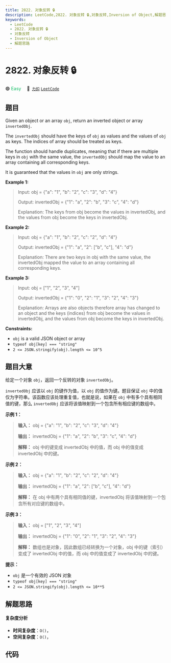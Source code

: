 ```yaml
---
title: 2822. 对象反转 🔒
description: LeetCode,2822. 对象反转 🔒,对象反转,Inversion of Object,解题思路
keywords:
  - LeetCode
  - 2822. 对象反转 🔒
  - 对象反转
  - Inversion of Object
  - 解题思路
---
```


# 2822. 对象反转 🔒

🟢 <font color=#15bd66>Easy</font>&emsp; 🔗&ensp;[`力扣`](https://leetcode.cn/problems/inversion-of-object) [`LeetCode`](https://leetcode.com/problems/inversion-of-object)

## 题目

Given an object or an array `obj`, return an inverted object or array
`invertedObj`.

The `invertedObj` should have the keys of `obj` as values and the values of
`obj` as keys. The indices of array should be treated as keys.

The function should handle duplicates, meaning that if there are multiple keys
in `obj` with the same value, the `invertedObj` should map the value to an
array containing all corresponding keys.

It is guaranteed that the values in `obj` are only strings.



**Example 1:**

> Input: obj = {"a": "1", "b": "2", "c": "3", "d": "4"}
> 
> Output: invertedObj = {"1": "a", "2": "b", "3": "c", "4": "d"}
> 
> Explanation: The keys from obj become the values in invertedObj, and the values from obj become the keys in invertedObj.

**Example 2:**

> Input: obj = {"a": "1", "b": "2", "c": "2", "d": "4"}
> 
> Output: invertedObj = {"1": "a", "2": ["b", "c"], "4": "d"}
> 
> Explanation: There are two keys in obj with the same value, the invertedObj mapped the value to an array containing all corresponding keys.

**Example 3:**

> Input: obj = ["1", "2", "3", "4"]
> 
> Output: invertedObj = {"1": "0", "2": "1", "3": "2", "4": "3"}
> 
> Explanation: Arrays are also objects therefore array has changed to an object and the keys (indices) from obj become the values in invertedObj, and the values from obj become the keys in invertedObj.

**Constraints:**

  * `obj` is a valid JSON object or array
  * `typeof obj[key] === "string"`
  * `2 <= JSON.stringify(obj).length <= 10^5`


## 题目大意

给定一个对象 `obj`，返回一个反转的对象 `invertedObj`。

`invertedObj` 应该以 `obj` 的键作为值，以 `obj` 的值作为键。题目保证 `obj`
中的值仅为字符串。该函数应该处理重复值，也就是说，如果在 `obj` 中有多个具有相同值的键，那么 `invertedObj`
应该将该值映射到一个包含所有相应键的数组中。



**示例 1：**

> 
> 
> 
> 
> 
> **输入：** obj = {"a": "1", "b": "2", "c": "3", "d": "4"}
> 
> **输出：** invertedObj = {"1": "a", "2": "b", "3": "c", "4": "d"}
> 
> **解释：** obj 中的键变成 invertedObj 中的值，而 obj 中的值变成 invertedObj 中的键。
> 
> 

**示例 2：**

> 
> 
> 
> 
> 
> **输入：** obj = {"a": "1", "b": "2", "c": "2", "d": "4"}
> 
> **输出：** invertedObj = {"1": "a", "2": ["b", "c"], "4": "d"}
> 
> **解释：** 在 obj 中有两个具有相同值的键，invertedObj 将该值映射到一个包含所有对应键的数组中。

**示例 3：**

> 
> 
> 
> 
> 
> **输入：** obj = ["1", "2", "3", "4"]
> 
> **输出：** invertedObj = {"1": "0", "2": "1", "3": "2", "4": "3"}
> 
> **解释：** 数组也是对象，因此数组已经转换为一个对象，obj 中的键（索引）变成了 invertedObj 中的值，而 obj 中的值变成了 invertedObj 中的键。
> 
> 



**提示：**

  * `obj` 是一个有效的 JSON 对象
  * `typeof obj[key] === "string"`
  * `2 <= JSON.stringify(obj).length <= 10**5`


## 解题思路

#### 复杂度分析

- **时间复杂度**：`O()`，
- **空间复杂度**：`O()`，

## 代码

```javascript

```